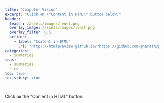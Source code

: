 ```yaml
---
title: "Computer Vision"
excerpt: "Click on \"Content in HTML\" button below."
header:
  teaser: /assets/images/lenet.png
  overlay_image: /assets/images/lenet.png
  overlay_filter: 0.5 
  actions:
    - label: "Content in HTML"
      url: "https://htmlpreview.github.io/?https://github.com/pharath/pharath.github.io/blob/master/_posts_html/CV_Leibe/CV_Leibe.html"
categories:
  - Summaries
tags:
  - summaries
  - cv
toc: true
toc_sticky: true

---
```


Click on the "Content in HTML" button.
